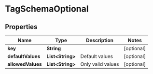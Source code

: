 

# TagSchemaOptional


## Properties

| Name | Type | Description | Notes |
|------------ | ------------- | ------------- | -------------|
|**key** | **String** |  |  [optional] |
|**defaultValues** | **List&lt;String&gt;** | Default values |  [optional] |
|**allowedValues** | **List&lt;String&gt;** | Only valid values |  [optional] |



